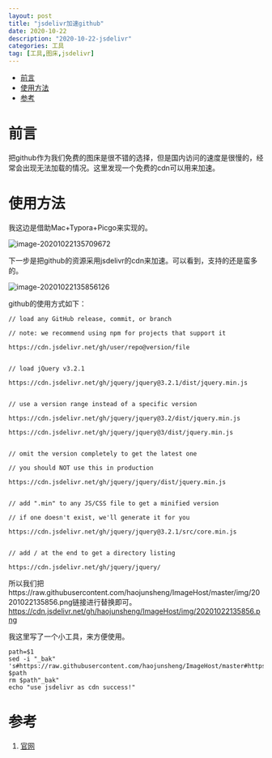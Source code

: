 ```yaml
---
layout: post
title: "jsdelivr加速github"
date: 2020-10-22
description: "2020-10-22-jsdelivr"
categories: 工具
tag: [工具,图床,jsdelivr]
---
```

<!--ts-->
   * [前言](#前言)
   * [使用方法](#使用方法)
   * [参考](#参考)

<!-- Added by: anapodoton, at: 2020年10月22日 星期四 14时25分17秒 CST -->

<!--te-->

# 前言

把github作为我们免费的图床是很不错的选择，但是国内访问的速度是很慢的，经常会出现无法加载的情况。这里发现一个免费的cdn可以用来加速。

# 使用方法

我这边是借助Mac+Typora+Picgo来实现的。

![image-20201022135709672](https://cdn.jsdelivr.net/gh/haojunsheng/ImageHost/img/20201022135709.png)

下一步是把github的资源采用jsdelivr的cdn来加速。可以看到，支持的还是蛮多的。

![image-20201022135856126](https://cdn.jsdelivr.net/gh/haojunsheng/ImageHost/img/20201022135856.png)

github的使用方式如下：

```
// load any GitHub release, commit, or branch

// note: we recommend using npm for projects that support it

https://cdn.jsdelivr.net/gh/user/repo@version/file


// load jQuery v3.2.1

https://cdn.jsdelivr.net/gh/jquery/jquery@3.2.1/dist/jquery.min.js


// use a version range instead of a specific version

https://cdn.jsdelivr.net/gh/jquery/jquery@3.2/dist/jquery.min.js

https://cdn.jsdelivr.net/gh/jquery/jquery@3/dist/jquery.min.js


// omit the version completely to get the latest one

// you should NOT use this in production

https://cdn.jsdelivr.net/gh/jquery/jquery/dist/jquery.min.js


// add ".min" to any JS/CSS file to get a minified version

// if one doesn't exist, we'll generate it for you

https://cdn.jsdelivr.net/gh/jquery/jquery@3.2.1/src/core.min.js


// add / at the end to get a directory listing

https://cdn.jsdelivr.net/gh/jquery/jquery/
```

所以我们把https://raw.githubusercontent.com/haojunsheng/ImageHost/master/img/20201022135856.png链接进行替换即可。https://cdn.jsdelivr.net/gh/haojunsheng/ImageHost/img/20201022135856.png

我这里写了一个小工具，来方便使用。

```shell
path=$1
sed -i "_bak" 's#https://raw.githubusercontent.com/haojunsheng/ImageHost/master#https://cdn.jsdelivr.net/gh/haojunsheng/ImageHost#g' $path
rm $path"_bak"
echo "use jsdelivr as cdn success!"
```

# 参考

1. [官网](https://www.jsdelivr.com/)

